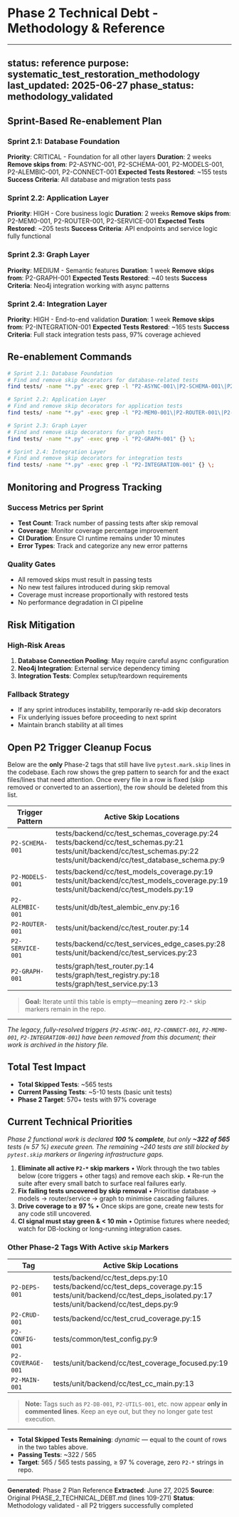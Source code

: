 # Phase 2 Technical Debt - Methodology & Reference

---
status: reference
purpose: systematic_test_restoration_methodology
last_updated: 2025-06-27
phase_status: methodology_validated
---

## Sprint-Based Re-enablement Plan

### Sprint 2.1: Database Foundation
**Priority**: CRITICAL - Foundation for all other layers
**Duration**: 2 weeks
**Remove skips from**: P2-ASYNC-001, P2-SCHEMA-001, P2-MODELS-001, P2-ALEMBIC-001, P2-CONNECT-001
**Expected Tests Restored**: ~155 tests
**Success Criteria**: All database and migration tests pass

### Sprint 2.2: Application Layer
**Priority**: HIGH - Core business logic
**Duration**: 2 weeks
**Remove skips from**: P2-MEM0-001, P2-ROUTER-001, P2-SERVICE-001
**Expected Tests Restored**: ~205 tests
**Success Criteria**: API endpoints and service logic fully functional

### Sprint 2.3: Graph Layer
**Priority**: MEDIUM - Semantic features
**Duration**: 1 week
**Remove skips from**: P2-GRAPH-001
**Expected Tests Restored**: ~40 tests
**Success Criteria**: Neo4j integration working with async patterns

### Sprint 2.4: Integration Layer
**Priority**: HIGH - End-to-end validation
**Duration**: 1 week
**Remove skips from**: P2-INTEGRATION-001
**Expected Tests Restored**: ~165 tests
**Success Criteria**: Full stack integration tests pass, 97% coverage achieved

## Re-enablement Commands

```bash
# Sprint 2.1: Database Foundation
# Find and remove skip decorators for database-related tests
find tests/ -name "*.py" -exec grep -l "P2-ASYNC-001\|P2-SCHEMA-001\|P2-MODELS-001\|P2-ALEMBIC-001\|P2-CONNECT-001" {} \;

# Sprint 2.2: Application Layer
# Find and remove skip decorators for application tests
find tests/ -name "*.py" -exec grep -l "P2-MEM0-001\|P2-ROUTER-001\|P2-SERVICE-001" {} \;

# Sprint 2.3: Graph Layer
# Find and remove skip decorators for graph tests
find tests/ -name "*.py" -exec grep -l "P2-GRAPH-001" {} \;

# Sprint 2.4: Integration Layer
# Find and remove skip decorators for integration tests
find tests/ -name "*.py" -exec grep -l "P2-INTEGRATION-001" {} \;
```

## Monitoring and Progress Tracking

### Success Metrics per Sprint
- **Test Count**: Track number of passing tests after skip removal
- **Coverage**: Monitor coverage percentage improvement
- **CI Duration**: Ensure CI runtime remains under 10 minutes
- **Error Types**: Track and categorize any new error patterns

### Quality Gates
- All removed skips must result in passing tests
- No new test failures introduced during skip removal
- Coverage must increase proportionally with restored tests
- No performance degradation in CI pipeline

## Risk Mitigation

### High-Risk Areas
1. **Database Connection Pooling**: May require careful async configuration
2. **Neo4j Integration**: External service dependency timing
3. **Integration Tests**: Complex setup/teardown requirements

### Fallback Strategy
- If any sprint introduces instability, temporarily re-add skip decorators
- Fix underlying issues before proceeding to next sprint
- Maintain branch stability at all times

## Open P2 Trigger Cleanup Focus

Below are the **only** Phase-2 tags that still have live `pytest.mark.skip` lines in the codebase. Each row shows the grep pattern to search for and the exact files/lines that need attention. Once every file in a row is fixed (skip removed or converted to an assertion), the row should be deleted from this list.

| Trigger Pattern | Active Skip Locations |
|-----------------|-----------------------|
| `P2-SCHEMA-001` | tests/backend/cc/test_schemas_coverage.py:24<br/>tests/backend/cc/test_schemas.py:21<br/>tests/unit/backend/cc/test_schemas.py:22<br/>tests/unit/backend/cc/test_database_schema.py:9 |
| `P2-MODELS-001` | tests/backend/cc/test_models_coverage.py:19<br/>tests/unit/backend/cc/test_models_coverage.py:19<br/>tests/unit/backend/cc/test_models.py:19 |
| `P2-ALEMBIC-001` | tests/unit/db/test_alembic_env.py:16 |
| `P2-ROUTER-001` | tests/unit/backend/cc/test_router.py:14 |
| `P2-SERVICE-001` | tests/backend/cc/test_services_edge_cases.py:28<br/>tests/unit/backend/cc/test_services.py:23 |
| `P2-GRAPH-001` | tests/graph/test_router.py:14<br/>tests/graph/test_registry.py:18<br/>tests/graph/test_service.py:13 |

> **Goal:** Iterate until this table is empty—meaning **zero** `P2-*` skip markers remain in the repo.

---

*The legacy, fully-resolved triggers (`P2-ASYNC-001`, `P2-CONNECT-001`, `P2-MEM0-001`, `P2-INTEGRATION-001`) have been removed from this document; their work is archived in the history file.*

## Total Test Impact
- **Total Skipped Tests**: ~565 tests
- **Current Passing Tests**: ~5-10 tests (basic unit tests)
- **Phase 2 Target**: 570+ tests with 97% coverage

## Current Technical Priorities

*Phase 2 functional work is declared **100 % complete**, but only **~322 of 565** tests (≈ 57 %) execute green.  The remaining ~240 tests are still blocked by `pytest.skip` markers or lingering infrastructure gaps.*

1. **Eliminate all active `P2-*` skip markers**
   • Work through the two tables below (core triggers + other tags) and remove each skip.
   • Re-run the suite after every small batch to surface real failures early.
2. **Fix failing tests uncovered by skip removal**
   • Prioritise database → models → router/service → graph to minimise cascading failures.
3. **Drive coverage to ≥ 97 %**
   • Once skips are gone, create new tests for any code still uncovered.
4. **CI signal must stay green & < 10 min**
   • Optimise fixtures where needed; watch for DB-locking or long-running integration cases.

### Other Phase-2 Tags With Active `skip` Markers

| Tag | Active Skip Locations |
|-----|-----------------------|
| `P2-DEPS-001` | tests/backend/cc/test_deps.py:10<br/>tests/backend/cc/test_deps_coverage.py:15<br/>tests/unit/backend/cc/test_deps_isolated.py:17<br/>tests/unit/backend/cc/test_deps.py:9 |
| `P2-CRUD-001` | tests/backend/cc/test_crud_coverage.py:15 |
| `P2-CONFIG-001` | tests/common/test_config.py:9 |
| `P2-COVERAGE-001` | tests/unit/backend/cc/test_coverage_focused.py:19 |
| `P2-MAIN-001` | tests/unit/backend/cc/test_cc_main.py:13 |

> **Note:** Tags such as `P2-DB-001`, `P2-UTILS-001`, etc. now appear **only in commented lines**. Keep an eye out, but they no longer gate test execution.

---

- **Total Skipped Tests Remaining**: *dynamic* — equal to the count of rows in the two tables above.
- **Passing Tests**: ~322 / 565
- **Target**: 565 / 565 tests passing, ≥ 97 % coverage, zero `P2-*` strings in repo.

---

**Generated**: Phase 2 Plan Reference
**Extracted**: June 27, 2025
**Source**: Original PHASE_2_TECHNICAL_DEBT.md (lines 109-271)
**Status**: Methodology validated - all P2 triggers successfully completed
